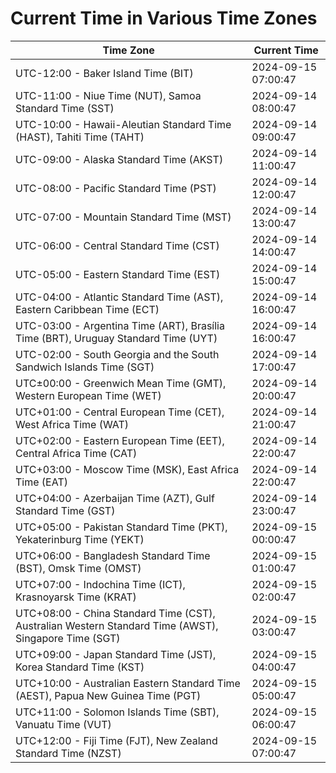 # Current Time in Various Time Zones

| Time Zone | Current Time |
|-----------|--------------|
| UTC-12:00 - Baker Island Time (BIT) | 2024-09-15 07:00:47 |
| UTC-11:00 - Niue Time (NUT), Samoa Standard Time (SST) | 2024-09-14 08:00:47 |
| UTC-10:00 - Hawaii-Aleutian Standard Time (HAST), Tahiti Time (TAHT) | 2024-09-14 09:00:47 |
| UTC-09:00 - Alaska Standard Time (AKST) | 2024-09-14 11:00:47 |
| UTC-08:00 - Pacific Standard Time (PST) | 2024-09-14 12:00:47 |
| UTC-07:00 - Mountain Standard Time (MST) | 2024-09-14 13:00:47 |
| UTC-06:00 - Central Standard Time (CST) | 2024-09-14 14:00:47 |
| UTC-05:00 - Eastern Standard Time (EST) | 2024-09-14 15:00:47 |
| UTC-04:00 - Atlantic Standard Time (AST), Eastern Caribbean Time (ECT) | 2024-09-14 16:00:47 |
| UTC-03:00 - Argentina Time (ART), Brasília Time (BRT), Uruguay Standard Time (UYT) | 2024-09-14 16:00:47 |
| UTC-02:00 - South Georgia and the South Sandwich Islands Time (SGT) | 2024-09-14 17:00:47 |
| UTC±00:00 - Greenwich Mean Time (GMT), Western European Time (WET) | 2024-09-14 20:00:47 |
| UTC+01:00 - Central European Time (CET), West Africa Time (WAT) | 2024-09-14 21:00:47 |
| UTC+02:00 - Eastern European Time (EET), Central Africa Time (CAT) | 2024-09-14 22:00:47 |
| UTC+03:00 - Moscow Time (MSK), East Africa Time (EAT) | 2024-09-14 22:00:47 |
| UTC+04:00 - Azerbaijan Time (AZT), Gulf Standard Time (GST) | 2024-09-14 23:00:47 |
| UTC+05:00 - Pakistan Standard Time (PKT), Yekaterinburg Time (YEKT) | 2024-09-15 00:00:47 |
| UTC+06:00 - Bangladesh Standard Time (BST), Omsk Time (OMST) | 2024-09-15 01:00:47 |
| UTC+07:00 - Indochina Time (ICT), Krasnoyarsk Time (KRAT) | 2024-09-15 02:00:47 |
| UTC+08:00 - China Standard Time (CST), Australian Western Standard Time (AWST), Singapore Time (SGT) | 2024-09-15 03:00:47 |
| UTC+09:00 - Japan Standard Time (JST), Korea Standard Time (KST) | 2024-09-15 04:00:47 |
| UTC+10:00 - Australian Eastern Standard Time (AEST), Papua New Guinea Time (PGT) | 2024-09-15 05:00:47 |
| UTC+11:00 - Solomon Islands Time (SBT), Vanuatu Time (VUT) | 2024-09-15 06:00:47 |
| UTC+12:00 - Fiji Time (FJT), New Zealand Standard Time (NZST) | 2024-09-15 07:00:47 |
